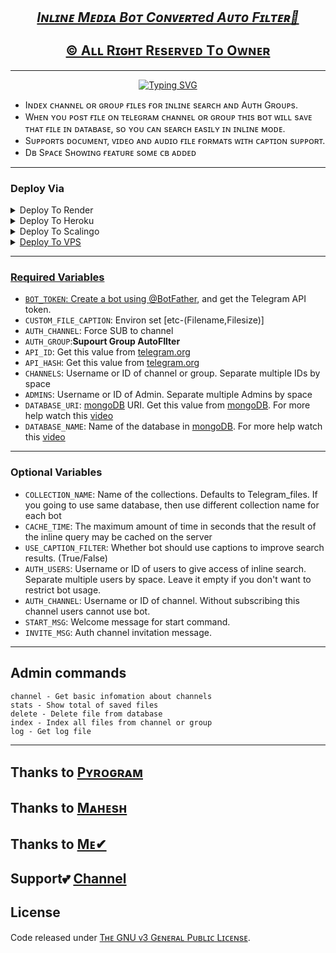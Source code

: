 <p align="Center">
  <a href="github.com/Inline-Media" alt='Auto'><h2 align='center'><i>Iɴʟɪɴᴇ Mᴇᴅɪᴀ Bᴏᴛ Cᴏɴᴠᴇʀᴛed Aᴜᴛᴏ Fɪʟᴛᴇʀ🤳</i><br>
  <br>©&nbsp;Aʟʟ Rɪɢʜᴛ Rᴇsᴇʀᴠᴇᴅ Tᴏ <a href="github.com/GouthamSER">Oᴡɴᴇʀ</a></a></h2>
</p>

<hr>
<!Typing svg>
<p align = "center">
<a href="https://git.io/typing-svg"><img src="https://readme-typing-svg.demolab.com?font=Monospace&weight=100&size=25&pause=2500&color=F7F7F7&width=435&lines=We%CA%9F%E1%B4%84%E1%B4%8F%E1%B4%8D%E1%B4%87+T%E1%B4%8F+G%E1%B4%8F%E1%B4%9C%E1%B4%9B%CA%9Ca%E1%B4%8D+Se%CA%80+G%C9%AA%E1%B4%9BH%E1%B4%9C%CA%99;T%CA%9C%C9%AAs+%C9%AAs+S%C9%AA%E1%B4%8D%E1%B4%98%CA%9F%E1%B4%87+A%E1%B4%9C%E1%B4%9B%E1%B4%8F%D2%93%C9%AA%CA%9F%E1%B4%9B%E1%B4%87%CA%80+B%E1%B4%8F%E1%B4%9B+;R%E1%B4%87-E%E1%B4%85%C9%AA%E1%B4%9B%E1%B4%87%E1%B4%85+W%C9%AA%E1%B4%9B%CA%9C+S%C9%AA%E1%B4%8D%E1%B4%98%CA%9F%E1%B4%87+C%E1%B4%8F%E1%B4%85%E1%B4%87s;D%E1%B4%87%E1%B4%98%CA%9F%E1%B4%8F%CA%8F+%C9%AA%C9%B4+Va%CA%80%C9%AA%E1%B4%8F%E1%B4%9Cs+S%E1%B4%9B%CA%80ea%E1%B4%8Ds" alt="Typing SVG" /></a>
</p>

* Iɴᴅᴇx ᴄʜᴀɴɴᴇʟ ᴏʀ ɢʀᴏᴜᴘ ғɪʟᴇs ғᴏʀ ɪɴʟɪɴᴇ sᴇᴀʀᴄʜ ᴀɴᴅ Aᴜᴛʜ Gʀᴏᴜᴘs.
* Wʜᴇɴ ʏᴏᴜ ᴘᴏsᴛ ғɪʟᴇ ᴏɴ ᴛᴇʟᴇɢʀᴀᴍ ᴄʜᴀɴɴᴇʟ ᴏʀ ɢʀᴏᴜᴘ ᴛʜɪs ʙᴏᴛ ᴡɪʟʟ sᴀᴠᴇ ᴛʜᴀᴛ ғɪʟᴇ ɪɴ ᴅᴀᴛᴀʙᴀsᴇ, sᴏ ʏᴏᴜ ᴄᴀɴ sᴇᴀʀᴄʜ ᴇᴀsɪʟʏ ɪɴ ɪɴʟɪɴᴇ ᴍᴏᴅᴇ.
* Sᴜᴘᴘᴏʀᴛs ᴅᴏᴄᴜᴍᴇɴᴛ, ᴠɪᴅᴇᴏ ᴀɴᴅ ᴀᴜᴅɪᴏ ғɪʟᴇ ғᴏʀᴍᴀᴛs ᴡɪᴛʜ ᴄᴀᴘᴛɪᴏɴ sᴜᴘᴘᴏʀᴛ.
* Dʙ Sᴘᴀᴄᴇ Sʜᴏᴡɪɴɢ ғᴇᴀᴛᴜʀᴇ sᴏᴍᴇ ᴄʙ ᴀᴅᴅᴇᴅ
<hr>

### Deploy Via 
<details><summary>Deploy To Render</summary>
<br>
<a href="https://render.com/deploy?repo=https://github.com/GouthamSER/Inline-Media">
<img src="https://render.com/images/deploy-to-render-button.svg" alt="Deploy to Render">
</a>
</details>

<details><summary>Deploy To Heroku</summary>
<br>
<a href="https://heroku.com/deploy?repo=https://github.com/GouthamSER/Inline-Media">
<img src="https://www.herokucdn.com/deploy/button.svg" alt="Deploy">
</a>
</details>

<details><summary>Deploy To Scalingo</summary>
<a href="https://dashboard.scalingo.com/create/app?source=https://github.com/GouthamSER/KuttuBot">
<img src="https://cdn.scalingo.com/deploy/button.svg"
</a>
</details>

<details><summary>Deploy To VPS</summary>
<p>
<pre>
git clone https://github.com/GouthamSER/Inline-Media
# Install Packages
pip3 install -U -r requirements.txt
Edit info.py with variables as given below then run bot
python3 bot.py
</pre>
</p>
</details>

<hr>

### Required Variables
* `BOT_TOKEN`: Create a bot using [@BotFather](https://telegram.dog/BotFather), and get the Telegram API token.
* `CUSTOM_FILE_CAPTION`: Environ set [etc-(Filename,Filesize)]
* `AUTH_CHANNEL`: Force SUB to channel
* `AUTH_GROUP`:**Supourt Group AutoFIlter**
* `API_ID`: Get this value from [telegram.org](https://my.telegram.org/apps)
* `API_HASH`: Get this value from [telegram.org](https://my.telegram.org/apps)
* `CHANNELS`: Username or ID of channel or group. Separate multiple IDs by space
* `ADMINS`: Username or ID of Admin. Separate multiple Admins by space
* `DATABASE_URI`: [mongoDB](https://www.mongodb.com) URI. Get this value from [mongoDB](https://www.mongodb.com). For more help watch this [video](https://youtu.be/@im_goutham_josh)
* `DATABASE_NAME`: Name of the database in [mongoDB](https://www.mongodb.com). For more help watch this [video](https://youtu.be/@im_goutham_josh)

<hr>

### Optional Variables
* `COLLECTION_NAME`: Name of the collections. Defaults to Telegram_files. If you going to use same database, then use different collection name for each bot
* `CACHE_TIME`: The maximum amount of time in seconds that the result of the inline query may be cached on the server
* `USE_CAPTION_FILTER`: Whether bot should use captions to improve search results. (True/False)
* `AUTH_USERS`: Username or ID of users to give access of inline search. Separate multiple users by space. Leave it empty if you don't want to restrict bot usage.
* `AUTH_CHANNEL`: Username or ID of channel. Without subscribing this channel users cannot use bot.
* `START_MSG`: Welcome message for start command.
* `INVITE_MSG`: Auth channel invitation message.

<hr>

## Admin commands
```
channel - Get basic infomation about channels
stats - Show total of saved files
delete - Delete file from database
index - Index all files from channel or group
log - Get log file
```
<hr>

## Thanks to [Pʏʀᴏɢʀᴀᴍ](https://github.com/pyrogram/pyrogram)
## Thanks to [Mᴀʜᴇsʜ](https://github.com/Mahesh0253)
## Thanks to [Mᴇ✔](https://github.com/GouthamSER)

## Support💕 [Channel](https://t.me/wudixh13)

## License
Code released under [Tʜᴇ GNU ᴠ3 Gᴇɴᴇʀᴀʟ Pᴜʙʟɪᴄ Lɪᴄᴇɴsᴇ](LICENSE).

